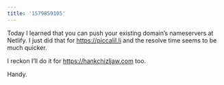 ```yaml
---
title: '1579859105'
---
```

Today I learned that you can push your existing domain’s nameservers at Netlify. I just did that for <https://piccalil.li> and the resolve time seems to be much quicker.

I reckon I’ll do it for <https://hankchizljaw.com> too.

Handy.
